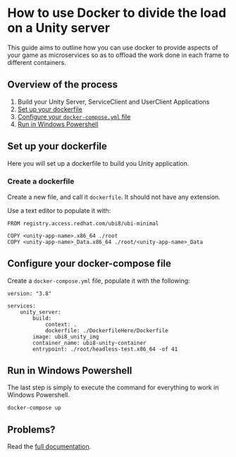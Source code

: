# How to use Docker to divide the load on a Unity server
This guide aims to outline how you can use docker to provide aspects of your game as microservices so as to offload the work done in each frame to different containers.

## Overview of the process
1. Build your Unity Server, ServiceClient and UserClient Applications
2. [Set up your dockerfile](#set-up-your-dockerfile)
3. [Configure your ```docker-compose.yml``` file](#configure-your-docker-compose-file)
4. [Run in Windows Powershell](#run-in-windows-powershell)

## Set up your dockerfile
Here you will set up a dockerfile to build you Unity application.

### Create a dockerfile
Create a new file, and call it ```dockerfile```. It should not have any extension.

Use a text editor to populate it with:

    FROM registry.access.redhat.com/ubi8/ubi-minimal

    COPY <unity-app-name>.x86_64 ./root
    COPY <unity-app-name>_Data.x86_64 ./root/<unity-app-name>_Data

## Configure your docker-compose file
Create a ```docker-compose.yml``` file, populate it with the following:

    version: "3.8"

    services:
        unity_server:
            build:
                context: .
                dockerfile: ./DockerfileHere/Dockerfile
            image: ubi8_unity_img
            container_name: ubi8-unity-container
            entrypoint: ./root/headless-test.x86_64 -of 41

## Run in Windows Powershell
The last step is simply to execute the command for everything to work in Windows Powershell.

    docker-compose up

## Problems?
Read the [full documentation](https://github.com/RyanTanWJ/Useful-Files/tree/master/DockerDocumentation/ServerClientExample).
